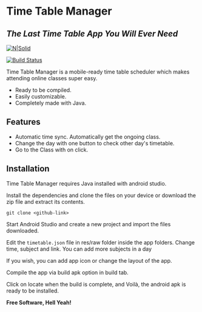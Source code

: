 # Time Table Manager
## _The Last Time Table App You Will Ever Need_

[![N|Solid](https://cldup.com/dTxpPi9lDf.thumb.png)](https://nodesource.com/products/nsolid)

[![Build Status](https://travis-ci.org/joemccann/dillinger.svg?branch=master)](https://travis-ci.org/joemccann/dillinger)

Time Table Manager is a mobile-ready time table scheduler which makes attending online classes super easy.

- Ready to be compiled.
- Easily customizable.
- Completely made with Java.
## Features

- Automatic time sync. Automatically get the ongoing class.
- Change the day with one button to check other day's timetable.
- Go to the Class with on click.

## Installation

Time Table Manager requires Java installed with android studio.

Install the dependencies and clone the files on your device or download the zip file and extract its contents.

```
git clone <github-link>
```

Start Android Studio and create a new project and import the files downloaded.

Edit the `timetable.json` file in res/raw folder inside the app folders. Change time, subject and link. You can add more subjects in a day

If you wish, you can add app icon or change the layout of the app.

Compile the app via build apk option in build tab.

Click on locate when the build is complete, and Voilà, the android apk is ready to be installed.


**Free Software, Hell Yeah!**


